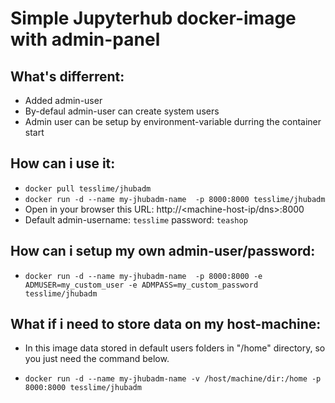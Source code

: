 # Simple Jupyterhub docker-image with admin-panel
## What's differrent:

 - Added admin-user
 - By-defaul admin-user can create system users
 - Admin user can be setup by environment-variable durring the container start


## How can i use it:
- `docker pull tesslime/jhubadm `
- `docker run -d --name my-jhubadm-name  -p 8000:8000 tesslime/jhubadm`
- Open in your browser this URL: http://<machine-host-ip/dns>:8000
- Default admin-username: `tesslime` password: `teashop`

## How can i setup my own admin-user/password:
- `docker run -d --name my-jhubadm-name  -p 8000:8000 -e ADMUSER=my_custom_user -e ADMPASS=my_custom_password tesslime/jhubadm`

## What if i need to store data on my host-machine:
- In this image data stored in default users folders in "/home" directory, so you just need the command below.

- `docker run -d --name my-jhubadm-name -v /host/machine/dir:/home -p 8000:8000 tesslime/jhubadm`
